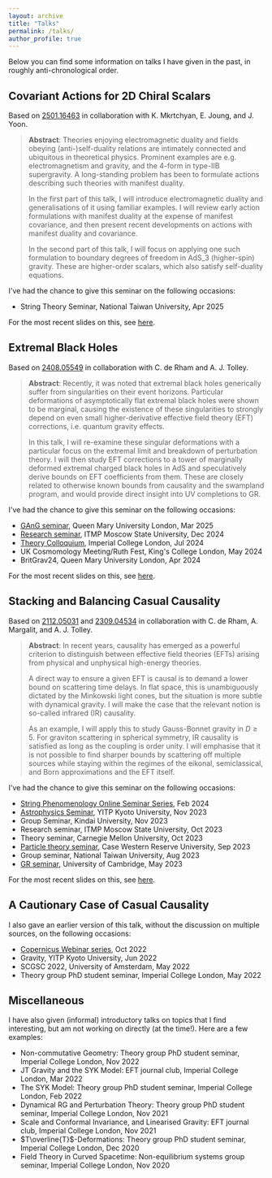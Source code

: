 ```yaml
---
layout: archive
title: "Talks"
permalink: /talks/
author_profile: true
---
```


Below you can find some information on talks I have given in the past, in roughly anti-chronological order.

## Covariant Actions for 2D Chiral Scalars

Based on [2501.16463](https://arxiv.org/abs/2501.16463) in collaboration with K. Mkrtchyan, E. Joung, and J. Yoon.

>**Abstract**: Theories enjoying electromagnetic duality and fields obeying (anti-)self-duality relations are intimately connected and ubiquitous in theoretical physics. Prominent examples are e.g. electromagnetism and gravity, and the 4-form in type-IIB supergravity. A long-standing problem has been to formulate actions describing such theories with manifest duality.
>
>In the first part of this talk, I will introduce electromagnetic duality and generalisations of it using familiar examples. I will review early action formulations with manifest duality at the expense of manifest covariance, and then present recent developments on actions with manifest duality and covariance.
>
>In the second part of this talk, I will focus on applying one such formulation to boundary degrees of freedom in AdS_3 (higher-spin) gravity. These are higher-order scalars, which also satisfy self-duality equations.

I've had the chance to give this seminar on the following occasions:

- String Theory Seminar, National Taiwan University, Apr 2025

For the most recent slides on this, see [here](../files/talks/democracy_slides.pdf).

## Extremal Black Holes 

Based on [2408.05549](https://arxiv.org/abs/2408.05549) in collaboration with C. de Rham and A. J. Tolley. 

>**Abstract**: Recently, it was noted that extremal black holes generically suffer from singularities on their event horizons. Particular deformations of asymptotically flat extremal black holes were shown to be marginal, causing the existence of these singularities to strongly depend on even small higher-derivative effective field theory (EFT) corrections, i.e. quantum gravity effects. 
>
> In this talk, I will re-examine these singular deformations with a particular focus on the extremal limit and breakdown of perturbation theory. I will then study EFT corrections to a tower of marginally deformed extremal charged black holes in AdS and speculatively derive bounds on EFT coefficients from them. These are closely related to otherwise known bounds from causality and the swampland program, and would provide direct insight into UV completions to GR.

I've had the chance to give this seminar on the following occasions:

- [GAnG seminar](https://www.seresearch.qmul.ac.uk/cgag/events/4872/gang-seminar-calvin-chen-rescheduled-deformations-of-extremal-black-holes/), Queen Mary University London, Mar 2025
- [Research seminar](https://www.youtube.com/watch?v=toqzB8xBpnw), ITMP Moscow State University, Dec 2024
- [Theory Colloquium](https://www.imperial.ac.uk/events/179005/theoretical-physics-colloquium-sumer-jaitly-calvin-chen-tba/), Imperial College London, Jul 2024
- UK Cosmomology Meeting/Ruth Fest, King's College London, May 2024
- BritGrav24, Queen Mary University London, Apr 2024

For the most recent slides on this, see [here](../files/talks/extremality_slides.pdf).

## Stacking and Balancing Casual Causality

Based on [2112.05031](https://arxiv.org/abs/2112.05031) and [2309.04534](https://arxiv.org/abs/2309.04534) in collaboration with C. de Rham, A. Margalit, and A. J. Tolley. 

>**Abstract**: In recent years, causality has emerged as a powerful criterion to distinguish between effective field theories (EFTs) arising from physical and unphysical high-energy theories. 
>
>A direct way to ensure a given EFT is causal is to demand a lower bound on scattering time delays. In flat space, this is unambiguously dictated by the Minkowski light cones, but the situation is more subtle with dynamical gravity. I will make the case that the relevant notion is so-called infrared (IR) causality. 
>
>As an example, I will apply this to study Gauss-Bonnet gravity in $D \geq 5$. For graviton scattering in spherical symmetry, IR causality is satisfied as long as the coupling is order unity. I will emphasise that it is not possible to find sharper bounds by scattering off multiple sources while staying within the regimes of the eikonal, semiclassical, and Born approximations and the EFT itself.

I've had the chance to give this seminar on the following occasions:

- [String Phenomenology Online Seminar Series](https://www.youtube.com/watch?v=EpC5f9V8IZ0), Feb 2024
- [Astrophysics Seminar](https://www.yukawa.kyoto-u.ac.jp/seminar/s53207?lang=en-GB), YITP Kyoto University, Nov 2023
- Group Seminar, Kindai University, Nov 2023
- Research seminar, ITMP Moscow State University, Oct 2023
- Theory seminar, Carnegie Mellon University, Oct 2023
- [Particle theory seminar](https://physics.case.edu/events/calvin-y-chen-imperial-college-london/), Case Western Reserve University, Sep 2023
- Group seminar, National Taiwan University, Aug 2023
- [GR seminar](https://talks.cam.ac.uk/talk/index/199522), University of Cambridge, May 2023 

For the most recent slides on this, see [here](../files/talks/causality_slides.pdf).

## A Cautionary Case of Casual Causality

I also gave an earlier version of this talk, without the discussion on multiple sources, on the following occasions: 

- [Copernicus Webinar series](https://indico.global/event/10033/contributions/95772/), Oct 2022
- Gravity, YITP Kyoto University, Jun 2022
- SCGSC 2022, University of Amsterdam, May 2022
- Theory group PhD student seminar, Imperial College London, May 2022 

## Miscellaneous

I have also given (informal) introductory talks on topics that I find interesting, but am not working on directly (at the time!).
Here are a few examples: 

- Non-commutative Geometry: Theory group PhD student seminar, Imperial College London, Nov 2022 
- JT Gravity and the SYK Model: EFT journal club, Imperial College London, Mar 2022 
- The SYK Model: Theory group PhD student seminar, Imperial College London, Feb 2022 
- Dynamical RG and Perturbation Theory: Theory group PhD student seminar, Imperial College London, Nov 2021 
- Scale and Conformal Invariance, and Linearised Gravity: EFT journal club, Imperial College London, Nov 2021 
- $T\overline{T}$-Deformations: Theory group PhD student seminar, Imperial College London, Dec 2020 
- Field Theory in Curved Spacetime: Non-equilibrium systems group seminar, Imperial College London, Nov 2020 
